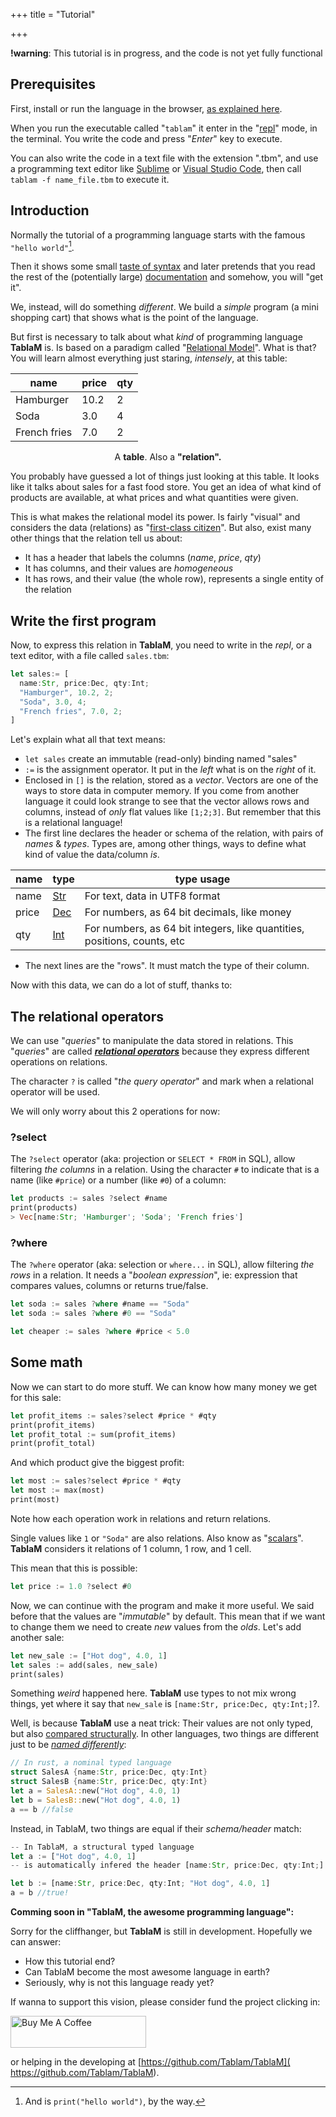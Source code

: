 +++
title = "Tutorial"

+++

**!warning**: This tutorial is in progress, and the code is not yet fully functional

## Prerequisites

First, install or run the language in the browser, [as explained here](/install).

When you run the executable called "`tablam`" it enter in the "[repl](https://en.wikipedia.org/wiki/Read–eval–print_loop)" mode, in the terminal. You write the code and press "*Enter*" key to execute.

You can also write the code in a text file with the extension ".tbm", and use a programming text editor like [Sublime](http://www.sublimetext.com) or [Visual Studio Code](https://code.visualstudio.com), then call `tablam -f name_file.tbm` to execute it.

## Introduction

Normally the tutorial of a programming language starts with the famous `"hello world"`[^1].

Then it shows some small [taste of syntax](/syntax) and later pretends that you read the rest of the (potentially large) [documentation](/functions) and somehow, you will "get it".

We, instead, will do something *different*. We build a *simple* program (a mini shopping cart) that shows what is the point of the language.

But first is necessary to talk about what *kind* of programming language **TablaM** is. Is based on a paradigm called "[Relational Model](https://en.wikipedia.org/wiki/Relational_model)". What is that? You will learn almost everything just staring, *intensely*, at this table:

| name         | price | qty  |
| ------------ | ----- | ---- |
| Hamburger    | 10.2  | 2    |
| Soda         | 3.0   | 4    |
| French fries | 7.0   | 2    |

<center>A <b>table</b>. Also a <b>"relation".</b></center>

You probably have guessed a lot of things just looking at this table. It looks like it talks about sales for a fast food store. You get an idea of what kind of products are available, at what prices and what quantities were given.

This is what makes the relational model its power. Is fairly "visual" and considers the data (relations) as "[first-class citizen](https://en.wikipedia.org/wiki/First-class_citizen)". But also, exist many other things that the relation tell us about:

- It has a header that labels the columns (*name*, *price*, *qty*)
- It has columns, and their values are *homogeneous*
- It has rows, and their value (the whole row), represents a single entity of the relation

## Write the first program

Now, to express this relation in **TablaM**, you need to write in the *repl*, or a text editor, with a file called `sales.tbm`:

```rust
let sales:= [
  name:Str, price:Dec, qty:Int;
  "Hamburger", 10.2, 2;
  "Soda", 3.0, 4;
  "French fries", 7.0, 2;
]
```

Let's explain what all that text means:

- `let sales` create an immutable (read-only) binding named "sales"
- `:=` is the assignment operator. It put in the *left* what is on the *right* of it.
- Enclosed in `[]` is the relation, stored as a *vector*. Vectors are one of the ways to store data in computer memory. If you come from another language it could look strange to see that the vector allows rows and columns, instead of *only* flat values like `[1;2;3]`. But remember that this is a relational language!
- The first line declares the header or schema of the relation, with pairs of *names* & *types*. Types are, among other things, ways to define what kind of value the data/column *is*.

| name  | type                                                         | type usage                                                   |
| ----- | ------------------------------------------------------------ | ------------------------------------------------------------ |
| name  | [Str](https://en.wikipedia.org/wiki/UTF-8)                   | For text, data in UTF8 format                                |
| price | [Dec](https://en.wikipedia.org/wiki/Decimal_data_type)       | For numbers, as 64 bit decimals, like money                  |
| qty   | [Int](https://en.wikipedia.org/wiki/Integer_%28computer_science%29) | For numbers, as 64 bit integers, like quantities, positions, counts, etc |

- The next lines are the "rows". It must match the type of their column.

 Now with this data, we can do a lot of stuff, thanks to:

## The relational operators

  We can use "*queries*" to manipulate the data stored in relations. This "*queries*" are called [***relational operators***](/operators) because they express different operations on relations. 

The character `?` is called "*the query operator*" and mark when a relational operator will be used.

We will only worry about this 2 operations for now:

### ?select

The `?select` operator (aka: projection or `SELECT * FROM` in SQL), allow filtering *the columns* in a relation. Using the character `#` to indicate that is a name (like `#price`) or a number (like `#0`) of a column:

```rust
let products := sales ?select #name
print(products)
> Vec[name:Str; 'Hamburger'; 'Soda'; 'French fries']
```

### ?where

The `?where` operator (aka: selection or `where...` in SQL), allow filtering *the rows* in a relation. It needs a "*boolean expression*", ie: expression that compares values, columns or returns true/false.

```rust
let soda := sales ?where #name == "Soda"
let soda := sales ?where #0 == "Soda"

let cheaper := sales ?where #price < 5.0

```

## Some math

Now we can start to do more stuff. We can know how many money we get for this sale:

```rust
let profit_items := sales?select #price * #qty
print(profit_items)
let profit_total := sum(profit_items)
print(profit_total)
```

And which product give the biggest profit:

```rust
let most := sales?select #price * #qty
let most := max(most)
print(most)
```

Note how each operation work in relations and return relations.

Single values like `1` or `"Soda"` are also relations. Also know as "[scalars](https://en.wikipedia.org/wiki/Variable_(computer_science))". **TablaM** considers it relations of 1 column, 1 row, and 1 cell.

This mean that this is possible:

```rust
let price := 1.0 ?select #0
```

Now, we can continue with the program and make it more useful. We said before that the values are "*immutable*" by default. This mean that if we want to change them we need to create *new* values from the *olds*. Let's add another sale:

```rust
let new_sale := ["Hot dog", 4.0, 1]
let sales := add(sales, new_sale)
print(sales)
```

Something *weird* happened here. **TablaM** use types to not mix wrong things, yet where it say that `new_sale` is `[name:Str, price:Dec, qty:Int;]`?.

Well, is because **TablaM** use a neat trick: Their values are not only typed, but also [compared structurally](https://en.wikipedia.org/wiki/Structural_type_system). In other languages, two things are different just to be [*named differently*](https://en.wikipedia.org/wiki/Nominal_type_system):

```rust
// In rust, a nominal typed language
struct SalesA {name:Str, price:Dec, qty:Int}
struct SalesB {name:Str, price:Dec, qty:Int}
let a = SalesA::new("Hot dog", 4.0, 1)
let b = SalesB::new("Hot dog", 4.0, 1)
a == b //false
```

Instead, in TablaM, two things are equal if their *schema/header* match:

```rust
-- In TablaM, a structural typed language
let a := ["Hot dog", 4.0, 1]
-- is automatically infered the header [name:Str, price:Dec, qty:Int;]

let b := [name:Str, price:Dec, qty:Int; "Hot dog", 4.0, 1]
a = b //true!
```

**Comming soon in "TablaM, the awesome programming language":**

Sorry for the cliffhanger, but **TablaM** is still in development. Hopefully we can answer:

- How this tutorial end?
- Can TablaM become the most awesome language in earth?
- Seriously, why is not this language ready yet?

If wanna to support this vision, please consider fund the project clicking in:

<a href="https://www.buymeacoffee.com/mamcx" target="_blank"><img src="https://cdn.buymeacoffee.com/buttons/default-white.png" alt="Buy Me A Coffee" style="height: 51px !important;width: 217px !important;"  class="mx-auto"></a>

or helping in the developing at [https://github.com/Tablam/TablaM]( https://github.com/Tablam/TablaM).

[^1]: And is `print("hello world")`, by the way.